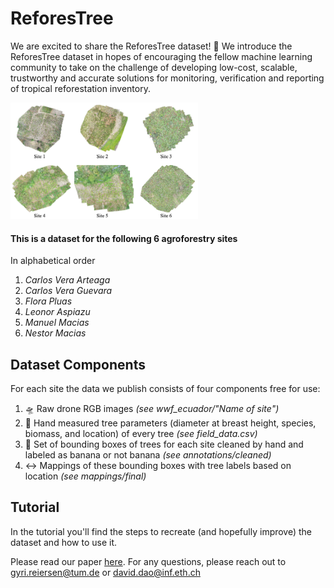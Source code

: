 # ReforesTree

We are excited to share the ReforesTree dataset! 🎉
We introduce the ReforesTree dataset in hopes of encouraging the fellow machine learning community to take on the challenge of developing low-cost, scalable, trustworthy and accurate solutions for monitoring, verification and reporting of tropical reforestation inventory. 

<img src="utils/illustrations/all_sites.png" alt="illustration of all sites" width="300"/>

#### This is a dataset for the following 6 agroforestry sites
In alphabetical order
1. _Carlos Vera Arteaga_
2. _Carlos Vera Guevara_
3. _Flora Pluas_
4. _Leonor Aspiazu_
5. _Manuel Macias_
6. _Nestor Macias_


## Dataset Components
For each site the data we publish consists of four components free for use:
1. 🛸 Raw drone RGB images _(see wwf_ecuador/"Name of site")_
2. 🌴 Hand measured tree parameters (diameter at breast height, species, biomass, and location) of every tree _(see field_data.csv)_
3. 🔲 Set of bounding boxes of trees for each site cleaned by hand and labeled as banana or not banana _(see annotations/cleaned)_
4. ↔️ Mappings of these bounding boxes with tree labels based on location _(see mappings/final)_

## Tutorial
In the tutorial you'll find the steps to recreate (and hopefully improve) the dataset and how to use it. 

Please read our paper [here](https://arxiv.org/abs/2201.11192).
For any questions, please reach out to gyri.reiersen@tum.de or david.dao@inf.eth.ch
